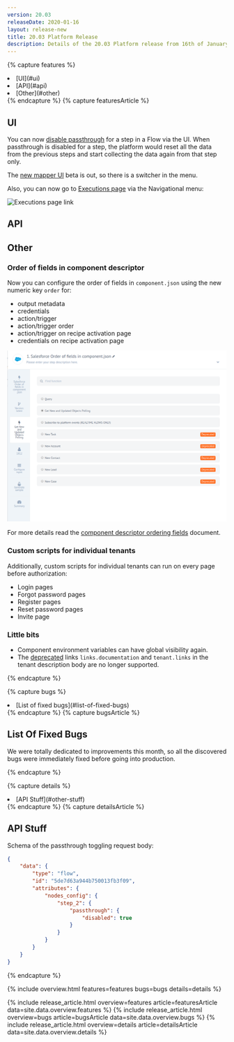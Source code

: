 ```yaml
---
version: 20.03
releaseDate: 2020-01-16
layout: release-new
title: 20.03 Platform Release
description: Details of the 20.03 Platform release from 16th of January 2020
---
```


<!-- ------------------------------------------------------------ -->
<!-- Features Overview -->
<!-- ------------------------------------------------------------ -->
{% capture features %}
<li class="overview__go" markdown="1">
[UI](#ui)
</li>
<li class="overview__go" markdown="1">
[API](#api)
</li>
<li class="overview__go" markdown="1">
[Other](#other)
</li>
{% endcapture %}
<!-- ------------------------------------------------------------ -->
<!-- Features Article -->
<!-- ------------------------------------------------------------ -->
{% capture featuresArticle %}
<div id="features" class="article__content" markdown="1">


## UI

You can now [disable passthrough](/guides/disabling-passthrough.html) for a step in a Flow via the UI. When passthrough is disabled for a step, the platform would reset all the data from the previous steps and start collecting the data again from that step only.

The [new mapper UI](/guides/new-mapper.html) beta is out, so there is a switcher in the menu.

Also, you can now go to [Executions page](/getting-started/executions.html) via the Navigational menu:

![Executions page link](/assets/img/RN/20,03/executionspagelink.png)

## API


## Other

### Order of fields in component descriptor

Now you can configure the order of fields in `component.json` using the new numeric key `order` for:

-   output metadata
-   credentials
-   action/trigger
-   action/trigger order
-   action/trigger on recipe activation page
-   credentials on recipe activation page

![Ordering fields in component.json](/assets/img/RN/323/field-order.png)

For more details read the [component descriptor ordering fields](/references/component-descriptor-ordering-fields) document.

### Custom scripts for individual tenants

Additionally, custom scripts for individual tenants can run on every page before
authorization:

-   Login pages
-   Forgot password pages
-   Register pages
-   Reset password pages
-   Invite page

### Little bits

*   Component environment variables can have global visibility again.
*   The [deprecated](3.18.0) links `links.documentation` and `tenant.links` in the tenant description body are no longer supported.

</div>
{% endcapture %}

<!-- ------------------------------------------------------------ -->
<!-- Bugs Overview -->
<!-- ------------------------------------------------------------ -->
{% capture bugs %}
<li class="overview__go" markdown="1">
  [List of fixed bugs](#list-of-fixed-bugs)
</li>
{% endcapture %}
<!-- ------------------------------------------------------------ -->
<!-- Bugs Article -->
<!-- ------------------------------------------------------------ -->
{% capture bugsArticle %}
<div id="bugs" class="article__content" markdown="1">

## List Of Fixed Bugs

We were totally dedicated to improvements this month, so all the discovered bugs were immediately fixed before going into production.

</div>
{% endcapture %}

<!-- ------------------------------------------------------------ -->
<!-- Details Overview -->
<!-- ------------------------------------------------------------ -->
{% capture details %}
<li class="overview__go" markdown="1">
  [API Stuff](#other-stuff)
</li>
{% endcapture %}
<!-- ------------------------------------------------------------ -->
<!-- Details Article -->
<!-- ------------------------------------------------------------ -->
{% capture detailsArticle %}
<div id="details" class="article__content" markdown="1">

## API Stuff

Schema of the passthrough toggling request body:

```json
{
    "data": {
        "type": "flow",
        "id": "5de7d63a944b750013fb3f09",
        "attributes": {
            "nodes_config": {
                "step_2": {
                    "passthrough": {
                        "disabled": true
                    }
                }
            }
        }
    }
}
```

</div>
{% endcapture %}

<!-- ------------------------------------------------------------ -->
<!-- Include Release Overview -->
<!-- ------------------------------------------------------------ -->
{% include overview.html features=features bugs=bugs details=details %}

<!-- ------------------------------------------------------------ -->
<!-- Include Features Article -->
<!-- ------------------------------------------------------------ -->
{% include release_article.html overview=features article=featuresArticle data=site.data.overview.features %}
{% include release_article.html overview=bugs article=bugsArticle data=site.data.overview.bugs %}
{% include release_article.html overview=details article=detailsArticle data=site.data.overview.details %}
